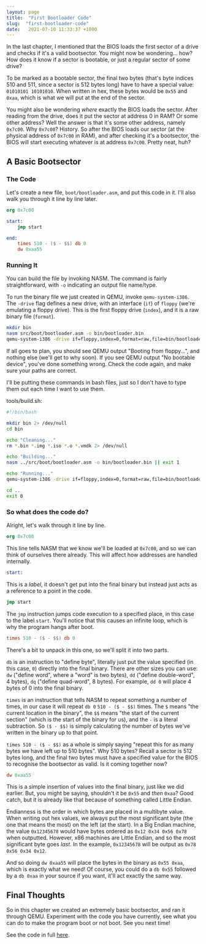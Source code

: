```yaml
---
layout: page
title:  "First Bootloader Code"
slug:  "first-bootloader-code"
date:   2021-07-10 11:33:37 +1000
---
```


In the last chapter, I mentioned that the BIOS loads the first sector of a drive and checks if it's a valid bootsector. You might now be wondering... how? How does it know if a sector is bootable, or just a regular sector of some drive?

To be marked as a bootable sector, the final two bytes (that's byte indices 510 and 511, since a sector is 512 bytes long) have to have a special value: `01010101 10101010`. When written in hex, these bytes would be `0x55` and `0xaa`, which is what we will put at the end of the sector.

You might also be wondering *where* exactly the BIOS loads the sector. After reading from the drive, does it put the sector at address 0 in RAM? Or some other address?
Well the answer is that it's some other address, namely `0x7c00`. Why `0x7c00`? History. So after the BIOS loads our sector (at the physical address of `0x7c00` in RAM), and after checking it's a bootsector, the BIOS will start executing whatever is at address `0x7c00`. Pretty neat, huh?

## A Basic Bootsector
### The Code
Let's create a new file, `boot/bootloader.asm`, and put this code in it. I'll also walk you through it line by line later.

```nasm
org 0x7c00

start:
	jmp start

end:
	times 510 - ($ - $$) db 0
	dw 0xaa55

```

### Running It
You can build the file by invoking NASM. The command is fairly straightforward, with `-o` indicating an output file name/type.

To run the binary file we just created in QEMU, invoke `qemu-system-i386`. The `-drive` flag defines a new drive, with an interface (`if`) of `floppy` (we're emulating a floppy drive). This is the first floppy drive (`index`), and it is a raw binary file (`format`).

```bash
mkdir bin
nasm src/boot/bootloader.asm -o bin/bootloader.bin
qemu-system-i386 -drive if=floppy,index=0,format=raw,file=bin/bootloader.bin
```

If all goes to plan, you should see QEMU output "Booting from floppy...", and nothing else (we'll get to why soon). If you see QEMU output "No bootable device", you've done something wrong. Check the code again, and make sure your paths are correct.

I'll be putting these commands in bash files, just so I don't have to type them out each time I want to use them.

tools/build.sh:
```bash
#!/bin/bash

mkdir bin 2> /dev/null
cd bin

echo "Cleaning..."
rm *.bin *.img *.iso *.o *.vmdk 2> /dev/null

echo "Building..."
nasm ../src/boot/bootloader.asm -o bin/bootloader.bin || exit 1

echo "Running..."
qemu-system-i386 -drive if=floppy,index=0,format=raw,file=bin/bootloader.bin || exit 1

cd ..
exit 0
```

### So what does the code do?
Alright, let's walk through it line by line.

```nasm
org 0x7c00
```
This line tells NASM that we know we'll be loaded at `0x7c00`, and so we can think of ourselves there already. This will affect how addresses are handled internally.

```nasm
start:
```
This is a *label*, it doesn't get put into the final binary but instead just acts as a reference to a point in the code.

```nasm
jmp start
```
The `jmp` instruction jumps code execution to a specified place, in this case to the label `start`. You'll notice that this causes an infinite loop, which is why the program hangs after boot.

```nasm
times 510 - ($ - $$) db 0
```
There's a bit to unpack in this one, so we'll split it into two parts.

`db` is an instruction to "define byte", literally just put the value specified (in this case, `0`) directly into the final binary. There are other sizes you can use: `dw` ("define word", where a "word" is two bytes), `dd` ("define double-word", 4 bytes), `dq` ("define quad-word", 8 bytes). For example, `dd 0` will place 4 bytes of 0 into the final binary.

`times` is an instruction that tells NASM to repeat something a number of times, in our case it will repeat `db 0` `510 - ($ - $$)` times. The `$` means "the current location in the binary", the `$$` means "the start of the current section" (which is the start of the binary for us), and the `-` is a literal subtraction. So `($ - $$)` is simply calculating the number of bytes we've written in the binary up to that point.

`times 510 - ($ - $$)` as a whole is simply saying "repeat this for as many bytes we have left up to 510 bytes". Why 510 bytes? Recall a sector is 512 bytes long, and the final two bytes must have a specified value for the BIOS to recognise the bootsector as valid. Is it coming together now?

```nasm
dw 0xaa55
```
This is a simple insertion of values into the final binary, just like we did earlier. But, you might be saying, shouldn't it be `0x55` and *then* `0xaa`? Good catch, but it is already like that because of something called Little Endian.

Endianness is the order in which bytes are placed in a multibyte value. When writing out hex values, we always put the most significant byte (the one that means the most) on the left (at the start). In a Big Endian machine, the value `0x12345678` would have bytes ordered as `0x12 0x34 0x56 0x78` when outputted. However, x86 machines are Little Endian, and so the most significant byte goes *last*. In the example, `0x12345678` will be output as `0x78 0x56 0x34 0x12`.

And so doing `dw 0xaa55` will place the bytes in the binary as `0x55 0xaa`, which is exactly what we need! Of course, you could do a `db 0x55` followed by a `db 0xaa` in your source if you want, it'll act exactly the same way.

## Final Thoughts
So in this chapter we created an extremely basic bootsector, and ran it through QEMU. Experiment with the code you have currently, see what you can do to make the program boot or not boot. See you next time!

See the code in full [here](https://github.com/FancyKillerPanda/OS-Tutorial/tree/854b39b42c54c0fbd4937b5e8de4c6e1c918880b).
